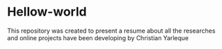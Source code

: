 # Hellow-world
This repository was created to present a resume about all the researches and online projects have been developing by Christian Yarleque
